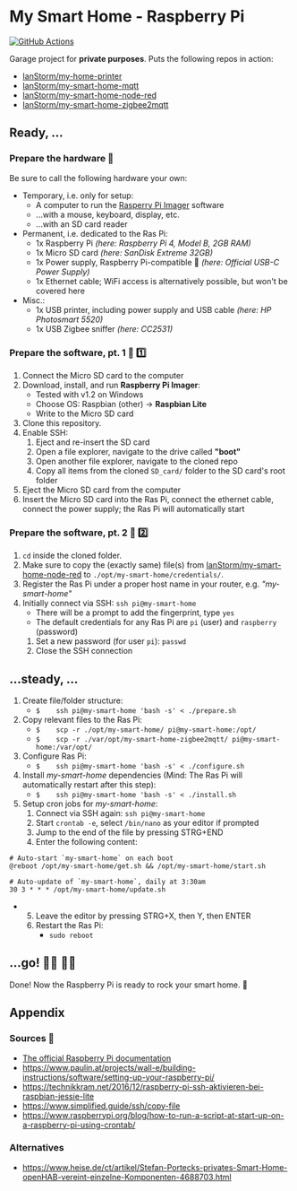 # My Smart Home - Raspberry Pi

[![GitHub Actions](https://img.shields.io/endpoint.svg?url=https%3A%2F%2Factions-badge.atrox.dev%2FIanStorm%2Fmy-smart-home-ras-pi%2Fbadge%3Fref%3Dmain&style=flat&label=build&logo=none)](https://actions-badge.atrox.dev/IanStorm/my-smart-home-ras-pi/goto?ref=main)

Garage project for **private purposes**.
Puts the following repos in action:
* [IanStorm/my-home-printer](https://github.com/IanStorm/my-home-printer)
* [IanStorm/my-smart-home-mqtt](https://github.com/IanStorm/my-smart-home-mqtt)
* [IanStorm/my-smart-home-node-red](https://github.com/IanStorm/my-smart-home-node-red)
* [IanStorm/my-smart-home-zigbee2mqtt](https://github.com/IanStorm/my-smart-home-zigbee2mqtt)


## Ready, ...


### Prepare the hardware 🧰

Be sure to call the following hardware your own:

* Temporary, i.e. only for setup:
	* A computer to run the [Rasperry Pi Imager](https://www.raspberrypi.org/downloads/) software
	* ...with a mouse, keyboard, display, etc.
	* ...with an SD card reader
* Permanent, i.e. dedicated to the Ras Pi:
	* 1x Raspberry Pi *(here: Raspberry Pi 4, Model B, 2GB RAM)*
	* 1x Micro SD card *(here: SanDisk Extreme 32GB)*
	* 1x Power supply, Raspberry Pi-compatible 🔌 *(here: Official USB-C Power Supply)*
	* 1x Ethernet cable; WiFi access is alternatively possible, but won't be covered here
* Misc.:
	* 1x USB printer, including power supply and USB cable *(here: HP Photosmart 5520)*
	* 1x USB Zigbee sniffer *(here: CC2531)*


### Prepare the software, pt. 1 🦙 1️⃣

1. Connect the Micro SD card to the computer
2. Download, install, and run **Raspberry Pi Imager**:
	* Tested with v1.2 on Windows
	* Choose OS: Raspbian (other) -> **Raspbian Lite**
	* Write to the Micro SD card
2. Clone this repository.
2. Enable SSH:
	1. Eject and re-insert the SD card
	2. Open a file explorer, navigate to the drive called **"boot"**
	2. Open another file explorer, navigate to the cloned repo
	2. Copy all items from the cloned `SD_card/` folder to the SD card's root folder
2. Eject the Micro SD card from the computer
2. Insert the Micro SD card into the Ras Pi, connect the ethernet cable, connect the power supply; the Ras Pi will automatically start


### Prepare the software, pt. 2 🦙 2️⃣

1. `cd` inside the cloned folder.
2. Make sure to copy the (exactly same) file(s) from [IanStorm/my-smart-home-node-red](https://github.com/IanStorm/my-smart-home-node-red) to `./opt/my-smart-home/credentials/`.
2. Register the Ras Pi under a proper host name in your router, e.g. *"my-smart-home"*
2. Initially connect via SSH: `ssh pi@my-smart-home`
	* There will be a prompt to add the fingerprint, type `yes`
	* The default credentials for any Ras Pi are `pi` (user) and `raspberry` (password)
	1. Set a new password (for user `pi`): `passwd`
	2. Close the SSH connection


## ...steady, ...

1. Create file/folder structure:
	* `$	ssh pi@my-smart-home 'bash -s' < ./prepare.sh`
2. Copy relevant files to the Ras Pi:
	* `$	scp -r ./opt/my-smart-home/ pi@my-smart-home:/opt/`
	* `$	scp -r ./var/opt/my-smart-home-zigbee2mqtt/ pi@my-smart-home:/var/opt/`
3. Configure Ras Pi:
	* `$	ssh pi@my-smart-home 'bash -s' < ./configure.sh`
4. Install *my-smart-home* dependencies (Mind: The Ras Pi will automatically restart after this step):
	* `$	ssh pi@my-smart-home 'bash -s' < ./install.sh`
5. Setup cron jobs for *my-smart-home*:
	1. Connect via SSH again: `ssh pi@my-smart-home`
	2. Start `crontab -e`, select `/bin/nano` as your editor if prompted
	3. Jump to the end of the file by pressing STRG+END
	4. Enter the following content:
```
# Auto-start `my-smart-home` on each boot
@reboot /opt/my-smart-home/get.sh && /opt/my-smart-home/start.sh

# Auto-update of `my-smart-home`, daily at 3:30am
30 3 * * * /opt/my-smart-home/update.sh
```
*
	5. Leave the editor by pressing STRG+X, then Y, then ENTER
	6. Restart the Ras Pi:
		* `sudo reboot`


## ...go! 🏃‍♂️ 🏃‍♀️

Done!
Now the Raspberry Pi is ready to rock your smart home. 🤘


## Appendix


### Sources 📙

* [The official Raspberry Pi documentation](https://projects.raspberrypi.org/en/projects/raspberry-pi-getting-started)
* https://www.paulin.at/projects/wall-e/building-instructions/software/setting-up-your-raspberry-pi/
* https://technikkram.net/2016/12/raspberry-pi-ssh-aktivieren-bei-raspbian-jessie-lite
* https://www.simplified.guide/ssh/copy-file
* https://www.raspberrypi.org/blog/how-to-run-a-script-at-start-up-on-a-raspberry-pi-using-crontab/


### Alternatives

* https://www.heise.de/ct/artikel/Stefan-Portecks-privates-Smart-Home-openHAB-vereint-einzelne-Komponenten-4688703.html
